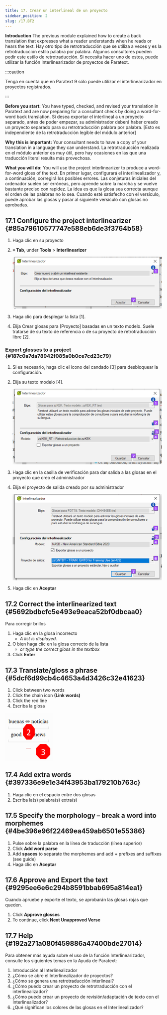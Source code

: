 ```yaml
---
title: 17. Crear un interlineal de un proyecto
sidebar_position: 2
slug: /17.BT2
---
```


**Introduction**  The previous module explained how to create a back translation that expresses what a reader understands when he reads or hears the text. Hay otro tipo de retrotraducción que se utiliza a veces y es la retrotraducción estilo palabra por palabra. Algunos consultores pueden pedir este estilo de retrotraducción. Si necesita hacer uno de estos, puede utilizar la función Interlinearizador de proyectos de Paratext.

:::caution

Tenga en cuenta que en Paratext 9 sólo puede utilizar el interlinearizador en proyectos registrados.

:::

**Before you start:** You have typed, checked, and revised your translation in Paratext and are now preparing for a consultant check by doing a word-for-word back translation. Si desea exportar el interlineal a un proyecto separado, antes de poder empezar, su administrador deberá haber creado un proyecto separado para su retrotraducción palabra por palabra. [Esto es independiente de la retrotraducción legible del módulo anterior]

**Why this is important:** Your consultant needs to have a copy of your translation in a language they can understand. La retrotraducción realizada en el módulo anterior es muy útil, pero hay ocasiones en las que una traducción literal resulta más provechosa.

**What you will do:** You will use the project interlinearizer to produce a word-for-word gloss of the text. En primer lugar, configurará el interlinealizador y, a continuación, corregirá los posibles errores. Las conjeturas iniciales del ordenador suelen ser erróneas, pero aprende sobre la marcha y se vuelve bastante preciso con rapidez. La idea es que la glosa sea correcta aunque el orden de las palabras no lo sea. Cuando esté satisfecho con el versículo, puede aprobar las glosas y pasar al siguiente versículo con glosas no aprobadas.

## 17.1 Configure the project interlinearizer {#85a79610577747e588eb6de3f3764b58}

1. Haga clic en su proyecto

2. **≡ Tab**, under **Tools** &gt; **Interlinearizer**

   ![](./1905854111.png)

3. Haga clic para desplegar la lista [1].

4. Elija Crear glosas para [Proyecto] basadas en un texto modelo. Suele tratarse de su texto de referencia o de su proyecto de retrotraducción libre [2].

### Export glosses to a project  {#187c0a7da78942f085a0b0ce7cd23c79}

1. Si es necesario, haga clic el icono del candado [3] para desbloquear la configuración.

2. Elija su texto modelo [4].

   ![](./1443407551.png)

3. Haga clic en la casilla de verificación para dar salida a las glosas en el proyecto que creó el administrador

4. Elija el proyecto de salida creado por su administrador

   ![](./310119566.png)

5. Haga clic en **Aceptar**

## 17.2 Correct the interlinearized text {#5692bdbcfc5e493e9eaca52bf0dbcaa0}

Para corregir brillos

1. Haga clic en la glosa incorrecto
   - _A list is displayed_.
2. O bien haga clic en la glosa correcto de la lista
   - _or type the correct gloss in the textbox_
3. Click **Enter**

## 17.3 Translate/gloss a phrase {#5dcf6d99cb4c4653a4d3426c32e41623}

<div class='notion-row'>
<div class='notion-column' style={{width: 'calc((100% - (min(32px, 4vw) * 1)) * 0.5)'}}>

1. Click between two words
2. Click the chain icon  **(Link words)**
3. Click the red line
4. Escriba la glosa

</div><div className='notion-spacer'></div>

<div class='notion-column' style={{width: 'calc((100% - (min(32px, 4vw) * 1)) * 0.5)'}}>

![](./576503207.png)

</div><div className='notion-spacer'></div>
</div>

## 17.4 Add extra words {#397336e9e1e34f43953ba179210b763c}

1. Haga clic en el espacio entre dos glosas
2. Escriba la(s) palabra(s) extra(s)

## 17.5 Specify the morphology – break a word into morphemes {#4be396e96f22469ea459ab6501e55386}

1. Pulse sobre la palabra en la línea de traducción (línea superior)
2. Click **Add word parse**
3. Add **spaces** to separate the morphemes and add **+** prefixes and suffixes (see guide)
4. Haga clic en **Aceptar**

## 17.6 Approve and Export the text {#9295ee6e6c294b8591bbab695a814ea1}

Cuando apruebe y exporte el texto, se aprobarán las glosas rojas que queden.

1. Click **Approve glosses**
2. To continue, click **Next Unapproved Verse**

## 17.7 Help {#192a271a080f459886a47400bde27014}

Para obtener más ayuda sobre el uso de la función Interlinearizador, consulte los siguientes temas en la Ayuda de Paratext:

1. Introducción al Interlinealizador
2. ¿Cómo se abre el Interlinealizador de proyectos?
3. ¿Cómo se genera una retrotraducción interlineal?
4. ¿Cómo puedo crear un proyecto de retrotraducción con el interlinealizador?
5. ¿Cómo puedo crear un proyecto de revisión/adaptación de texto con el Interlinealizador?
6. ¿Qué significan los colores de las glosas en el Interlinealizador?
